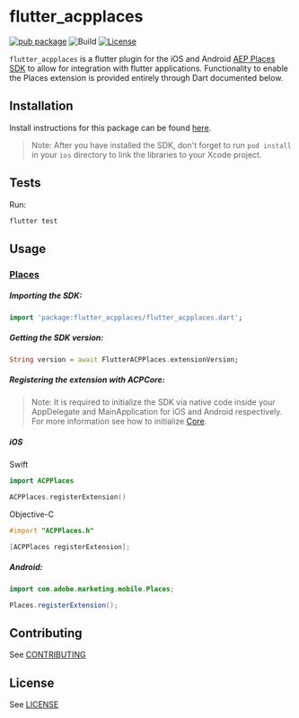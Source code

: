 # flutter_acpplaces

[![pub package](https://img.shields.io/pub/v/flutter_acpplaces.svg)](https://pub.dartlang.org/packages/flutter_acpplaces) ![Build](https://github.com/adobe/flutter_acpplaces/workflows/Dart%20Unit%20Tests%20+%20Android%20Build%20+%20iOS%20Build/badge.svg) [![License](https://img.shields.io/badge/License-Apache%202.0-blue.svg)](https://opensource.org/licenses/Apache-2.0)

`flutter_acpplaces` is a flutter plugin for the iOS and Android [AEP Places SDK](https://aep-sdks.gitbook.io/docs/using-mobile-extensions/places) to allow for integration with flutter applications. Functionality to enable the Places extension is provided entirely through Dart documented below.

## Installation

Install instructions for this package can be found [here](https://pub.dev/packages/flutter_acpplaces#-installing-tab-).

> Note: After you have installed the SDK, don't forget to run `pod install` in your `ios` directory to link the libraries to your Xcode project.

## Tests

Run:

```bash
flutter test
```

## Usage

### [Places](https://aep-sdks.gitbook.io/docs/using-mobile-extensions/places)

##### Importing the SDK:
```dart
import 'package:flutter_acpplaces/flutter_acpplaces.dart';
```

##### Getting the SDK version:
 ```dart
String version = await FlutterACPPlaces.extensionVersion;
 ```

 ##### Registering the extension with ACPCore:

 > Note: It is required to initialize the SDK via native code inside your AppDelegate and MainApplication for iOS and Android respectively. For more information see how to initialize [Core](https://aep-sdks.gitbook.io/docs/getting-started/initialize-the-sdk).

 ##### **iOS**
Swift
 ```swift
import ACPPlaces

ACPPlaces.registerExtension()
 ```
Objective-C
 ```objective-c
#import "ACPPlaces.h"

[ACPPlaces registerExtension];
 ```

 ##### **Android:**
 ```java
import com.adobe.marketing.mobile.Places;

Places.registerExtension();
 ```

## Contributing
See [CONTRIBUTING](CONTRIBUTING.md)

## License
See [LICENSE](LICENSE)
